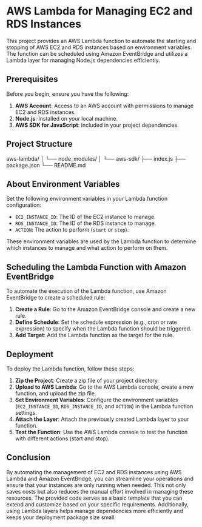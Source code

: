 # AWS Lambda for Managing EC2 and RDS Instances

This project provides an AWS Lambda function to automate the starting and stopping of AWS EC2 and RDS instances based on environment variables. The function can be scheduled using Amazon EventBridge and utilizes a Lambda layer for managing Node.js dependencies efficiently.

## Prerequisites

Before you begin, ensure you have the following:

1. **AWS Account**: Access to an AWS account with permissions to manage EC2 and RDS instances.
2. **Node.js**: Installed on your local machine.
3. **AWS SDK for JavaScript**: Included in your project dependencies.

## Project Structure

aws-lambda/
│ └── node_modules/
│ └── aws-sdk/
├── index.js
├── package.json
└── README.md

## About Environment Variables

Set the following environment variables in your Lambda function configuration:

- `EC2_INSTANCE_ID`: The ID of the EC2 instance to manage.
- `RDS_INSTANCE_ID`: The ID of the RDS instance to manage.
- `ACTION`: The action to perform (`start` or `stop`).

These environment variables are used by the Lambda function to determine which instances to manage and what action to perform on them.


## Scheduling the Lambda Function with Amazon EventBridge

To automate the execution of the Lambda function, use Amazon EventBridge to create a scheduled rule:

1. **Create a Rule**: Go to the Amazon EventBridge console and create a new rule.
2. **Define Schedule**: Set the schedule expression (e.g., cron or rate expression) to specify when the Lambda function should be triggered.
3. **Add Target**: Add the Lambda function as the target for the rule.

## Deployment

To deploy the Lambda function, follow these steps:

1. **Zip the Project**: Create a zip file of your project directory.
2. **Upload to AWS Lambda**: Go to the AWS Lambda console, create a new function, and upload the zip file.
3. **Set Environment Variables**: Configure the environment variables (`EC2_INSTANCE_ID`, `RDS_INSTANCE_ID`, and `ACTION`) in the Lambda function settings.
4. **Attach the Layer**: Attach the previously created Lambda layer to your function.
5. **Test the Function**: Use the AWS Lambda console to test the function with different actions (start and stop).

## Conclusion

By automating the management of EC2 and RDS instances using AWS Lambda and Amazon EventBridge, you can streamline your operations and ensure that your instances are only running when needed. This not only saves costs but also reduces the manual effort involved in managing these resources. The provided code serves as a basic template that you can extend and customize based on your specific requirements. Additionally, using Lambda layers helps manage dependencies more efficiently and keeps your deployment package size small.


